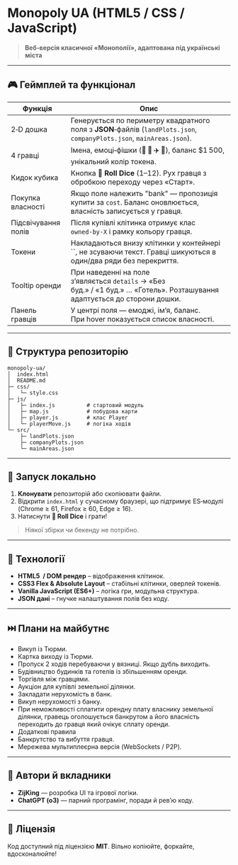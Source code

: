 # Monopoly UA (HTML5 / CSS / JavaScript)

> **Веб‑версія класичної «Монополії», адаптована під українські міста**

---

## 🎮 Геймплей та функціонал

|  Функція            |  Опис                                                                                                                      |
| ------------------- | -------------------------------------------------------------------------------------------------------------------------- |
| 2‑D дошка           | Генерується по периметру квадратного поля з **JSON**‑файлів (`landPlots.json`, `companyPlots.json`, `mainAreas.json`).     |
| 4 гравці            | Імена, емоці‑фішки (🚗 🚢 ✈️ 🎈), баланс \$1 500, унікальний колір токе­на.                                                |
| Кидок кубика        | Кнопка **🎲 Roll Dice** (1–12). Рух гравця з обробкою переходу через «Старт».                                              |
| Покупка власності   | Якщо поле належить "bank" — пропозиція купити за `cost`. Баланс оновлюється, власність записується у гравця.               |
| Підсвічування полів | Після купівлі клітинка отримує клас `owned‑by‑X` і рамку кольору гравця.                                                   |
| Токени              | Накладаються внизу клітинки у контейнері ``, не зсуваючи текст. Гравці шикуються в один/два ряди без перекриття.           |
| Tooltip оренди      | При наведенні на поле зʼявляється `details` → «Без буд.» / «1 буд.» … «Готель». Розташування адаптується до сторони дошки. |
| Панель гравців      | У центрі поля — емоджі, імʼя, баланс. При hover показується список власності.                                              |

---

## 📂 Структура репозиторію

```
monopoly-ua/
│  index.html
│  README.md
├─ css/
│   └─ style.css
├─ js/
│   ├─ index.js          # стартовий модуль
│   ├─ map.js            # побудова карти
│   ├─ player.js         # клас Player
│   └─ playerMove.js     # логіка ходів
└─ src/
    ├─ landPlots.json
    ├─ companyPlots.json
    └─ mainAreas.json
```

---

## 🚀 Запуск локально

1. **Клонувати** репозиторій або скопіювати файли.
2. Відкрити `index.html` у сучасному браузері, що підтримує ES‑модулі (Chrome ≥ 61, Firefox ≥ 60, Edge ≥ 16).
3. Натиснути **🎲 Roll Dice** і грати!

> Ніякої збірки чи бекенду не потрібно.

---

## 🔧 Технології

- **HTML5  / DOM рендер** – відображення клітинок.
- **CSS3 Flex & Absolute Layout** – стабільні клітинки, оверлей токенів.
- **Vanilla JavaScript (ES6+)** – логіка гри, модульна структура.
- **JSON дані** – гнучке налаштування полів без коду.

---

## ⏭️ Плани на майбутнє
- Викуп із Тюрми.
- Картка виходу із Тюрми.
- Пропуск 2 ходів перебуваючи у вязниці. Якщо дубль виходить.
- Будівництво будинків та готелів із збільшенням оренди.
- Торгівля між гравцями.
- Аукціон для купівлі земельної ділянки.
- Закладати нерухомість в банк.
- Викуп нерухомості з банку.
- При неможливості сплатити орендну плату власнику земельної ділянки, гравець оголошується банкрутом а його власність переходить до гравця який очікує сплату оренди.
- Додаткові правила
- Банкрутство та вибуття гравця.
- Мережева мультиплеєрна версія (WebSockets / P2P).

---

## 🤝 Автори й вкладники

- **ZijKing** — розробка UI та ігрової логіки.
- **ChatGPT (o3)** — парний програмінг, поради й ревʼю коду.

---

## 📝 Ліцензія

Код доступний під ліцензією **MIT**. Вільно копіюйте, форкайте, вдосконалюйте!

